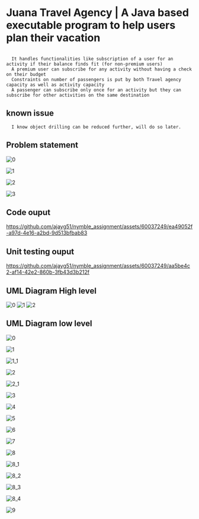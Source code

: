 # Juana Travel Agency | A Java based executable program to help users plan their vacation

```

  It handles functionalities like subscription of a user for an activity if their balance finds fit (for non-premium users)
  A premium user can subscribe for any activity without having a check on their budget
  Constraints on number of passengers is put by both Travel agency capacity as well as activity capacity
  A passenger can subscribe only once for an activity but they can subscribe for other activities on the same destination

```

## known issue
```
  I know object drilling can be reduced further, will do so later.

```


##  Problem statement
![0](https://github.com/ajayg51/nymble_assignment/assets/60037249/874a382f-e402-40a9-9666-4b763249490e)

![1](https://github.com/ajayg51/nymble_assignment/assets/60037249/03c65fd0-b9f1-486d-8efd-7a62c0b6e465)

![2](https://github.com/ajayg51/nymble_assignment/assets/60037249/51db2a38-26c7-40a0-a191-0364e89e8aed)

![3](https://github.com/ajayg51/nymble_assignment/assets/60037249/80ef0063-6158-4b88-b1cb-87ab8f78fee6)


## Code ouput


https://github.com/ajayg51/nymble_assignment/assets/60037249/ea49052f-a97d-4e16-a2bd-9d513bfbab83


## Unit testing ouput


https://github.com/ajayg51/nymble_assignment/assets/60037249/aa5be4c2-af14-42e2-860b-3fb43d3b212f



## UML Diagram High level

![0](https://github.com/ajayg51/nymble_assignment/assets/60037249/ebfbd286-3988-4015-9bba-8946e2b9fdd1)
![1](https://github.com/ajayg51/nymble_assignment/assets/60037249/3023c0ab-9f20-4523-97ac-54a84cb210db)
![2](https://github.com/ajayg51/nymble_assignment/assets/60037249/3715e28d-56fb-4cdb-b4ef-1f0f0a2fb7b6)





##  UML Diagram low level
![0](https://github.com/ajayg51/nymble_assignment/assets/60037249/c95d6b5e-f37d-4368-b919-6d652884003f)


![1](https://github.com/ajayg51/nymble_assignment/assets/60037249/9a017aac-e9ca-40cd-a145-89c2072afe8b)


![1_1](https://github.com/ajayg51/nymble_assignment/assets/60037249/1acb151a-8629-4d8b-beb2-50b430674a8c)


![2](https://github.com/ajayg51/nymble_assignment/assets/60037249/9482de88-d792-46b5-af3e-0a0acc387020)

![2_1](https://github.com/ajayg51/nymble_assignment/assets/60037249/632df592-6305-4475-a3ba-dad5e4bc7c85)




![3](https://github.com/ajayg51/nymble_assignment/assets/60037249/cd3103d7-a3d6-4686-ae42-c2814997764e)

![4](https://github.com/ajayg51/nymble_assignment/assets/60037249/5099abe7-293c-4c3a-bcdb-fdc523e737dd)



![5](https://github.com/ajayg51/nymble_assignment/assets/60037249/018fb35f-06ea-41c1-9815-85550437f5d0)

![6](https://github.com/ajayg51/nymble_assignment/assets/60037249/15b6eaee-6e54-4975-9187-ccbd476b0862)

![7](https://github.com/ajayg51/nymble_assignment/assets/60037249/56243b00-af56-4fac-99bc-8198163f5855)


![8](https://github.com/ajayg51/nymble_assignment/assets/60037249/a7b716c5-70f5-4807-b7cd-c11687b7216e)

![8_1](https://github.com/ajayg51/nymble_assignment/assets/60037249/3be85ce0-e2af-4d7e-90ba-ba627cfa75ac)


![8_2](https://github.com/ajayg51/nymble_assignment/assets/60037249/c24c95ff-0c00-48f7-b7e1-d0f30f049446)


![8_3](https://github.com/ajayg51/nymble_assignment/assets/60037249/e75aa708-34df-411c-affa-d1e396183427)


![8_4](https://github.com/ajayg51/nymble_assignment/assets/60037249/437683b7-1a6b-440a-9456-74b7b70f97d2)

![9](https://github.com/ajayg51/nymble_assignment/assets/60037249/37278a8d-de99-407c-be4b-e884a3c12dfc)





















